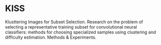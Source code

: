 # KISS
Klusttering Images for Subset Selection. Research on the problem of selecting a representative training subset for convolutional neural classifiers: methods for choosing specialized samples using clustering and difficulty estimation. Methods &amp; Experiments.
